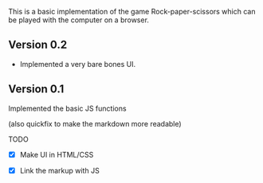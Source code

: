 This is a basic implementation of the game Rock-paper-scissors which can
be played with the computer on a browser.

## Version 0.2
- Implemented a very bare bones UI.

## Version 0.1


Implemented the basic JS functions

(also quickfix to make the markdown more readable)

TODO
- [x] Make UI in HTML/CSS
- [x] Link the markup with JS



